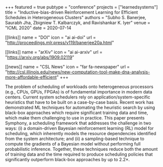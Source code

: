+++
featured = true
pubtype = "conference"
projects = ["learnedsystems"]
title = "Inductive-bias-driven Reinforcement Learning for Efficient Schedules in Heterogeneous Clusters"
authors = "Subho S. Banerjee, Saurabh Jha, Zbigniew T. Kalbarczyk, and Ravishankar K. Iyer"
venue = "ICML 2020"
date = 2020-07-14

[[links]]
  name = "DOI"
  icon = "ai ai-doi"
  url = "http://proceedings.mlr.press/v119/banerjee20a.html"

[[links]]
  name = "arXiv"
  icon = "ai ai-arxiv"
  url = "https://arxiv.org/abs/1909.02119"

[[news]]
  name = "CSL News"
  icon = "far fa-newspaper"
  url = "http://csl.illinois.edu/news/new-computation-tool-make-dna-analysis-more-affordable-efficient"
+++

The problem of scheduling of workloads onto heterogeneous processors (e.g., CPUs, GPUs, FPGAs) is of
fundamental importance in modern data centers. Current system schedulers rely on
application/system-specific heuristics that have to be built on a case-by-case basis. Recent work
has demonstrated ML techniques for automating the heuristic search by using black-box approaches
which require significant training data and time, which make them challenging to use in practice.
This paper presents Symphony, a scheduling framework that addresses the challenge in two ways: (i) a
domain-driven Bayesian reinforcement learning (RL) model for scheduling, which inherently models the
resource dependencies identified from the system architecture; and (ii) a sampling-based technique
to compute the gradients of a Bayesian model without performing full probabilistic inference.
Together, these techniques reduce both the amount of training data and the time required to produce
scheduling policies that significantly outperform black-box approaches by up to 2.2×.
